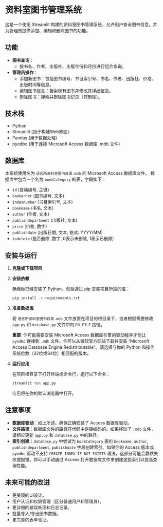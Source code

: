 # 资料室图书管理系统

这是一个使用 Streamlit 构建的资料室图书管理系统，允许用户查询图书信息，并为管理员提供添加、编辑和删除图书的功能。

## 功能

- **图书查询**：
  - 按书名、作者、出版社、出版年份和月份进行组合查询。
- **管理员操作**：
  - 添加新图书：包括图书编号、书目索引号、书名、作者、出版社、价格、出版时间等信息。
  - 编辑图书信息：搜索现有图书并修改其详细信息。
  - 删除图书：搜索并删除图书记录（软删除）。

## 技术栈

- Python
- Streamlit (用于构建Web界面)
- Pandas (用于数据处理)
- pyodbc (用于连接 Microsoft Access 数据库 .mdb 文件)

## 数据库

本系统使用名为 `语言所资料室图书目录.mdb` 的 Microsoft Access 数据库文件。
数据库中包含一个名为 `bookCategory` 的表，字段如下：

- `id` (自动编号, 主键)
- `bookorder` (图书编号, 文本)
- `indexnumber` (书目索引号, 文本)
- `bookname` (书名, 文本)
- `author` (作者, 文本)
- `publishdepartment` (出版社, 文本)
- `price` (价格, 数字)
- `publishdate` (出版日期, 文本, 格式: YYYY/MM)
- `isdelete` (是否删除, 数字, 0表示未删除, 1表示已删除)

## 安装与运行

1.  **克隆或下载项目**

2.  **安装依赖**

    确保你已经安装了 Python。然后通过 pip 安装项目所需的库：

    ```bash
    pip install -r requirements.txt
    ```

3.  **准备数据库**

    将 `语言所资料室图书目录.mdb` 文件放置在项目的根目录下，或者根据需要修改 `app.py` 和 `database.py` 文件中的 `DB_FILE` 路径。

    **重要**: 你可能需要安装 Microsoft Access 数据库引擎的驱动程序才能让 `pyodbc` 连接到 `.mdb` 文件。你可以从微软官方网站下载并安装 “Microsoft Access Database Engine Redistributable”。请选择与你的 Python 和操作系统位数（32位或64位）相匹配的版本。

4.  **运行应用**

    在项目根目录下打开终端或命令行，运行以下命令：

    ```bash
    streamlit run app.py
    ```

    应用将在你的默认浏览器中打开。

## 注意事项

-   **数据库驱动**：如上所述，确保正确安装了 Access 数据库驱动。
-   **文件路径**：数据库文件的路径在代码中是硬编码的。如果移动了 `.mdb` 文件，请相应更新 `app.py` 和 `database.py` 中的路径。
-   **索引创建**：`database.py` 中尝试为 `bookCategory` 表的 `bookname`, `author`, `publishdepartment`, `publishdate` 字段创建索引。如果你的 Access 版本或 `pyodbc` 驱动不支持 `CREATE INDEX IF NOT EXISTS` 语法，这部分可能会静默失败或报错。你可以手动通过 Access 打开数据库文件来创建这些索引以提高查询性能。

## 未来可能的改进

-   更美观的UI设计。
-   用户认证和权限管理（区分普通用户和管理员）。
-   更详细的错误处理和日志记录。
-   批量导入/导出图书数据。
-   更完善的表单验证。
